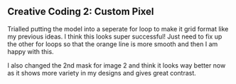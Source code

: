 ## Creative Coding 2: Custom Pixel

Trialled putting the model into a seperate for loop to make it grid format like my previous ideas. I think this looks super successful! Just need to fix up the other for loops so that the orange line is more smooth and then I am happy with this.

I also changed the 2nd mask for image 2 and think it looks way better now as it shows more variety in my designs and gives great contrast. 
